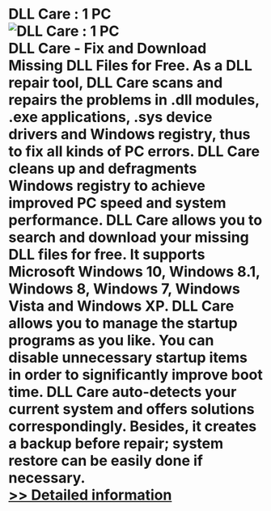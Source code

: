 # DLL Care : 1 PC<br />![DLL Care : 1 PC](https://mycommerce.akamaized.net/api/pimages/P300745771/BIG/300745771.JPG)<br />DLL Care - Fix and Download Missing DLL Files for Free. As a DLL repair tool, DLL Care scans and repairs the problems in .dll modules, .exe applications, .sys device drivers and Windows registry, thus to fix all kinds of PC errors. DLL Care cleans up and defragments Windows registry to achieve improved PC speed and system performance. DLL Care allows you to search and download your missing DLL files for free. It supports Microsoft Windows 10, Windows 8.1, Windows 8, Windows 7, Windows Vista and Windows XP. DLL Care allows you to manage the startup programs as you like. You can disable unnecessary startup items in order to significantly improve boot time. DLL Care auto-detects your current system and offers solutions correspondingly. Besides, it creates a backup before repair; system restore can be easily done if necessary.<br />[>> Detailed information](https://secure.shareit.com/shareit/product.html?productid=300745771&affiliateid=200057808)